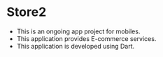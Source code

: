 # Store2
* This is an ongoing app project for mobiles.
* This application provides E-commerce services.
* This application is developed using Dart.
